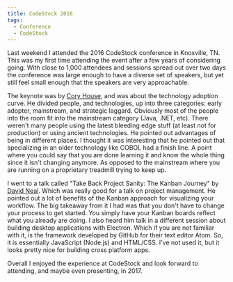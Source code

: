 ```yaml
---
title: CodeStock 2016
tags:
  - Conference
  - CodeStock
---
```


Last weekend I attended the 2016 CodeStock conference in Knoxville, TN. This was
my first time attending the event after a few years of considering going. With
close to 1,000 attendees and sessions spread out over two days the conference
was large enough to have a diverse set of speakers, but yet still feel small
enough that the speakers are very approachable.

The keynote was by [Cory House](https://www.twitter.com/housecor), and was about
the technology adoption curve. He divided people, and technologies, up into
three categories: early adopter, mainstream, and strategic laggard. Obviously
most of the people into the room fit into the mainstream category (Java, .NET,
etc). There weren't many people using the latest bleeding edge stuff (at least
not for production) or using ancient technologies. He pointed out advantages of
being in different places. I thought it was interesting that he pointed out that
specializing in an older technology like COBOL had a finish line. A point where
you could say that you are done learning it and know the whole thing since it
isn't changing anymore. As opposed to the mainstream where you are running on a
proprietary treadmill trying to keep up.

I went to a talk called "Take Back Project Sanity: The Kanban Journey" by
[David Neal](https://www.twitter.com/reverentgeek). Which was really good for a
talk on project management. He pointed out a lot of benefits of the Kanban
approach for visualizing your workflow. The big takeaway from it I had was that
you don't have to change your process to get started. You simply have your
Kanban boards reflect what you already are doing. I also heard him talk in a
different session about building desktop applications with Electron. Which if
you are not familiar with it, is the framework developed by GitHub for their
text editor Atom. So, it is essentially JavaScript (Node.js) and HTML/CSS. I've
not used it, but it looks pretty nice for building cross platform apps.

Overall I enjoyed the experience at CodeStock and look forward to attending,
and maybe even presenting, in 2017.
